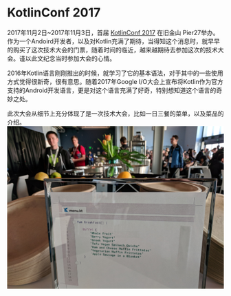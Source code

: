 # KotlinConf 2017

[KotlinConf 2017]: https://kotlinconf.com/ "Kontlin Conf 2017"
[Breakfast Menu]: images/IMG_20171102_081640.jpg "Breakfast Menu"
2017年11月2日~2017年11月3日，首届 [KotlinConf 2017] 在旧金山 Pier27举办。作为一个Andoird开发者，以及对Kotlin充满了期待，当得知这个消息时，就早早的购买了这次技术大会的门票，随着时间的临近，越来越期待去参加这次的技术大会。谨以此文纪念当时参加大会的心情。

2016年Kotlin语言刚刚推出的时候，就学习了它的基本语法，对于其中的一些使用方式觉得很新奇，很有意思。随着2017年Google I/O大会上宣布将Kotlin作为官方支持的Android开发语言，更是对这个语言充满了好奇，特别想知道这个语言的奇妙之处。

此次大会从细节上充分体现了是一次技术大会，比如一日三餐的菜单，以及菜品的介绍。
![Alt text][Breakfast Menu]